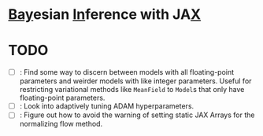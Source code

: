# <ins>Bay</ins>esian <ins>In</ins>ference with JA<ins>X</ins>

# TODO
- [  ] : Find some way to discern between models with all floating-point parameters and weirder models with like integer parameters. Useful for restricting variational methods like `MeanField` to `Model`s that only have floating-point parameters.
- [  ] : Look into adaptively tuning ADAM hyperparameters.
- [  ] : Figure out how to avoid the warning of setting static JAX Arrays for the normalizing flow method.
